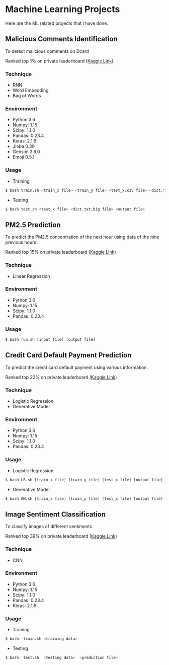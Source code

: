 # Machine Learning Projects
Here are the ML related projects that I have done.
## Malicious Comments Identification
To detect malicious comments on Dcard

Ranked top 1% on private leaderboard ([Kaggle Link](https://www.kaggle.com/t/6fb2e644f95f450c9419dd74701ec391))
### Technique
* RNN
* Word Embedding
* Bag of Words
### Environment
* Python 3.6
* Numpy: 1.15
* Scipy: 1.1.0
* Pandas: 0.23.4
* Keras: 2.1.6
* Jieba 0.39
* Gensim 3.6.0
* Emoji 0.5.1
### Usage
* Training 
```sh
$ bash train.sh <train_x file> <train_y file> <test_x.csv file> <dict.txt.big file>
```
* Testing
```sh
$ bash test.sh <test_x file> <dict.txt.big file> <output file>
```

## PM2.5 Prediction
To predict the PM2.5 concentration of the next hour using data of the nine previous hours. 

Ranked top 15% on private leaderboard ([Kaggle Link](https://www.kaggle.com/t/39e5638799ce440d89c19297afef9cf2))
### Technique
* Linear Regression
### Environment
* Python 3.6
* Numpy: 1.15
* Scipy: 1.1.0
* Pandas: 0.23.4
### Usage
```sh
$ bash run.sh [input file] [output file]
```
## Credit Card Default Payment Prediction
To predict the credit card default payment using various information. 

Ranked top 22% on private leaderboard ([Kaggle Link](https://www.kaggle.com/t/019e3be1832d48eaaa0fbe24430adb4b))
### Technique
* Logistic Regression
* Generative Model
### Environment
* Python 3.6
* Numpy: 1.15
* Scipy: 1.1.0
* Pandas: 0.23.4
### Usage
* Logistic Regression
```sh
$ bash LR.sh [train_x file] [train_y file] [test_x file] [output file]
```
* Generative Model
```sh
$ bash GM.sh [train_x file] [train_y file] [test_x file] [output file]
```

## Image Sentiment Classification
To classify images of different sentiments 

Ranked top 39% on private leaderboard ([Kaggle Link](https://www.kaggle.com/t/d7a2678990d546b3a4a54f8191321b42))
### Technique
* CNN
### Environment
* Python 3.6
* Numpy: 1.15
* Scipy: 1.1.0
* Pandas: 0.23.4
* Keras: 2.1.6
### Usage
* Training 
```sh
$ bash  train.sh <training data>
```
* Testing
```sh
$ bash  test.sh  <testing data>  <prediction file>
```
